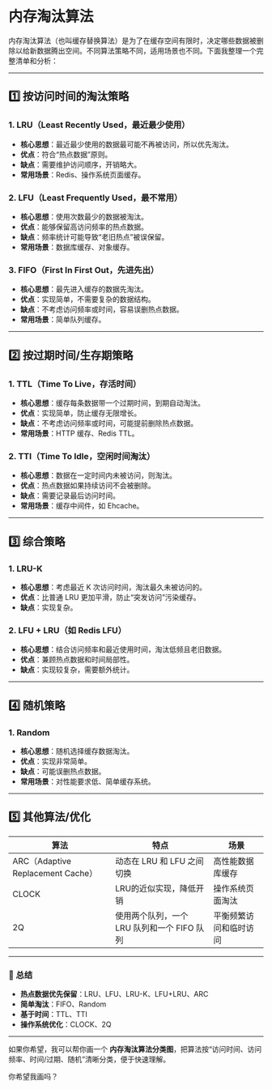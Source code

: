 # 内存淘汰算法
内存淘汰算法（也叫缓存替换算法）是为了在缓存空间有限时，决定哪些数据被删除以给新数据腾出空间。不同算法策略不同，适用场景也不同。下面我整理一个完整清单和分析：

---

## 1️⃣ 按访问时间的淘汰策略

### 1. LRU（Least Recently Used，最近最少使用）

* **核心思想**：最近最少使用的数据最可能不再被访问，所以优先淘汰。
* **优点**：符合“热点数据”原则。
* **缺点**：需要维护访问顺序，开销略大。
* **常用场景**：Redis、操作系统页面缓存。

### 2. LFU（Least Frequently Used，最不常用）

* **核心思想**：使用次数最少的数据被淘汰。
* **优点**：能够保留高访问频率的热点数据。
* **缺点**：频率统计可能导致“老旧热点”被误保留。
* **常用场景**：数据库缓存、对象缓存。

### 3. FIFO（First In First Out，先进先出）

* **核心思想**：最先进入缓存的数据先淘汰。
* **优点**：实现简单，不需要复杂的数据结构。
* **缺点**：不考虑访问频率或时间，容易误删热点数据。
* **常用场景**：简单队列缓存。

---

## 2️⃣ 按过期时间/生存期策略

### 1. TTL（Time To Live，存活时间）

* **核心思想**：缓存每条数据带一个过期时间，到期自动淘汰。
* **优点**：实现简单，防止缓存无限增长。
* **缺点**：不考虑访问频率或时间，可能提前删除热点数据。
* **常用场景**：HTTP 缓存、Redis TTL。

### 2. TTI（Time To Idle，空闲时间淘汰）

* **核心思想**：数据在一定时间内未被访问，则淘汰。
* **优点**：热点数据如果持续访问不会被删除。
* **缺点**：需要记录最后访问时间。
* **常用场景**：缓存中间件，如 Ehcache。

---

## 3️⃣ 综合策略

### 1. LRU-K

* **核心思想**：考虑最近 K 次访问时间，淘汰最久未被访问的。
* **优点**：比普通 LRU 更加平滑，防止“突发访问”污染缓存。
* **缺点**：实现复杂。

### 2. LFU + LRU（如 Redis LFU）

* **核心思想**：结合访问频率和最近使用时间，淘汰低频且老旧数据。
* **优点**：兼顾热点数据和时间局部性。
* **缺点**：实现较复杂，需要额外统计。

---

## 4️⃣ 随机策略

### 1. Random

* **核心思想**：随机选择缓存数据淘汰。
* **优点**：实现非常简单。
* **缺点**：可能误删热点数据。
* **常用场景**：对性能要求低、简单缓存系统。

---

## 5️⃣ 其他算法/优化

| 算法                              | 特点                          | 场景          |
| ------------------------------- | --------------------------- | ----------- |
| ARC（Adaptive Replacement Cache） | 动态在 LRU 和 LFU 之间切换          | 高性能数据库缓存    |
| CLOCK                           | LRU的近似实现，降低开销               | 操作系统页面淘汰    |
| 2Q                              | 使用两个队列，一个 LRU 队列和一个 FIFO 队列 | 平衡频繁访问和临时访问 |

---

### 🔹 总结

* **热点数据优先保留**：LRU、LFU、LRU-K、LFU+LRU、ARC
* **简单淘汰**：FIFO、Random
* **基于时间**：TTL、TTI
* **操作系统优化**：CLOCK、2Q

---

如果你希望，我可以帮你画一个 **内存淘汰算法分类图**，把算法按“访问时间、访问频率、时间/过期、随机”清晰分类，便于快速理解。

你希望我画吗？
